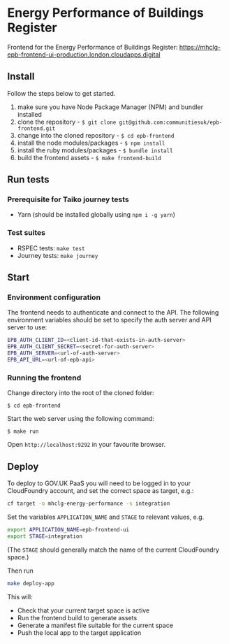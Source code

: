 # Energy Performance of Buildings Register
Frontend for the Energy Performance of Buildings Register: <https://mhclg-epb-frontend-ui-production.london.cloudapps.digital>

## Install

Follow the steps below to get started.

1. make sure you have Node Package Manager (NPM) and bundler installed
2. clone the repository - `$ git clone git@github.com:communitiesuk/epb-frontend.git`
3. change into the cloned repository - `$ cd epb-frontend`
4. install the node modules/packages - `$ npm install`
5. install the ruby modules/packages - `$ bundle install`
6. build the frontend assets - `$ make frontend-build`

## Run tests

### Prerequisite for Taiko journey tests

* Yarn (should be installed globally using `npm i -g yarn`)

### Test suites

* RSPEC tests: `make test`
* Journey tests: `make journey`

## Start

### Environment configuration

The frontend needs to authenticate and connect to the API.  The following 
environment variables should be set to specify the auth server and API server to
use:

```bash
EPB_AUTH_CLIENT_ID=<client-id-that-exists-in-auth-server>
EPB_AUTH_CLIENT_SECRET=<secret-for-auth-server>
EPB_AUTH_SERVER=<url-of-auth-server>
EPB_API_URL=<url-of-epb-api>
```

### Running the frontend

Change directory into the root of the cloned folder:

`$ cd epb-frontend`

Start the web server using the following command:

`$ make run`

Open `http://localhost:9292` in your favourite browser.

## Deploy
To deploy to GOV.UK PaaS you will need to be logged in to your CloudFoundry account, and set the correct space as target, e.g.:
```bash
cf target -o mhclg-energy-performance -s integration
```

Set the variables `APPLICATION_NAME` and `STAGE` to relevant values, e.g.
```bash
export APPLICATION_NAME=epb-frontend-ui
export STAGE=integration
```
(The `STAGE` should generally match the name of the current CloudFoundry space.)

Then run
```bash
make deploy-app
```

This will:
* Check that your current target space is active
* Run the frontend build to generate assets
* Generate a manifest file suitable for the current space
* Push the local app to the target application
